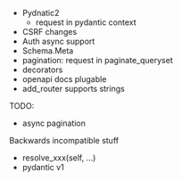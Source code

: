  - Pydnatic2
   - request in pydantic context
 - CSRF changes
 - Auth async support
 - Schema.Meta
 - pagination: request in paginate_queryset
 - decorators
 - openapi docs plugable
 - add_router supports strings

TODO:
 - async pagination

Backwards incompatible stuff
 - resolve_xxx(self, ...)
 - pydantic v1